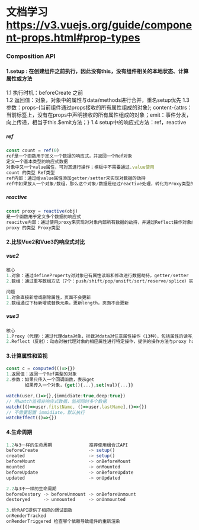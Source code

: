 
# 文档学习 https://v3.vuejs.org/guide/component-props.html#prop-types

### Composition API
#### 1.setup : 在创建组件之前执行，因此没有this，没有组件相关的本地状态、计算属性或方法  
1.1 执行时机：beforeCreate 之前  
1.2 返回值：对象，对象中的属性与data/methods进行合并，重名setup优先
1.3 参数：props-{当前组件通过props接收的所有属性组成的对象}; content-{attrs：当前标签上，没有在props中声明接收的所有属性组成的对象；emit：事件分发，向上传递，相当于this.$emit方法；}
1.4 setup中的响应式方法：ref，reactive
##### ref  
```ts
const count = ref(0)
ref是一个函数用于定义一个数据的响应式，并返回一个Ref对象  
定义一个基本类型的响应式数据  
对象中又一个value属性，可对其进行操作；模板中不需要通过.value使用  
count 的类型 Ref类型
ref内部：通过给value属性添加getter/setter来实现对数据的劫持
ref中如果放入一个对象/数组，那么这个对象/数据是经过reactive处理，转化为Proxy类型的代理对象
```
##### reactive  
```ts
const proxy = reactive(obj)
是一个函数用于定义多个数据的响应式
reacitve内部：通过使用proxy来实现对对象内部所有数据的劫持，并通过Reflect操作对象内部数据
proxy 的类型 Proxy类型
```
#### 2.比较Vue2和Vue3的响应式对比
##### vue2
```ts
核心
1.对象：通过defineProperty对对象已有属性读取和修改进行数据劫持，getter/setter
2.数组：通过重写数组方法（7个：push/shift/pop/unsift/sort/reserve/splice）实现对数组对监听和拦截

问题
1.对象直接新增或删除属性，页面不会更新
2.数组通过下标新增或替换元素，更新length，页面不会更新
```
##### vue3
```ts
核心
1.Proxy（代理）：通过代理data对象，拦截对data对任意属性操作（13种），包括属性的读写/新增/删除等
2.Reflect（反射）：动态对被代理对象的相应属性进行特定操作，提供的操作方法与proxy handlers的方法相同
```
#### 3.计算属性和监视
```ts
const c = computed(()=>{})
1.返回值：返回一个Ref类型的对象
2.参数：如果只传入一个回调函数，表示get 
       如果传入一个对象，{get(){...},set(val){...}}
```
```ts
watch(user,()=>{},{immidiate:true,deep:true})
// 用watch监视非响应式数据，监视同时多个数据
watch([()=>user.fitstName, ()=>user.lastName],()=>{})
// 不需要配置 immidiate，默认执行
watchEffect(()=>{})
```
#### 4.生命周期
```ts
1.2与3一样的生命周期              推荐使用组合式API
beforeCreate                   -> setup()
created                        -> setup()
beforeMount                    -> onBeforeMount
mounted                        -> onMounted
beforeUpdate                   -> onBeforeUpdate
updated                        -> onUpdated

2.2与3不一样的生命周期
beforeDestory -> beforeUnmount -> onBeforeUnmount
destoryed     -> unmounted     -> onUnmounted

3.组合API提供了相应的调试函数
onRenderTracked
onRenderTriggered 检查哪个依赖导致组件的重新渲染
```
